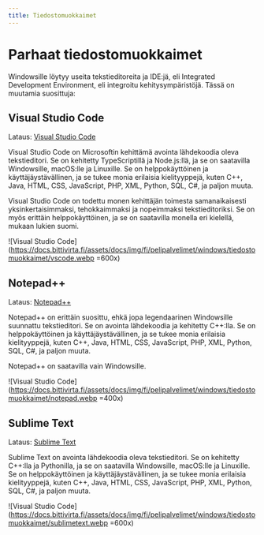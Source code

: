 ```yaml
---
title: Tiedostomuokkaimet
---
```

# Parhaat tiedostomuokkaimet

Windowsille löytyy useita tekstieditoreita ja IDE:jä, eli Integrated Development Environment, eli integroitu kehitysympäristöjä. Tässä on muutamia suosittuja:


## Visual Studio Code

Lataus: [Visual Studio Code](https://code.visualstudio.com/)

Visual Studio Code on Microsoftin kehittämä avointa lähdekoodia oleva tekstieditori. Se on kehitetty TypeScriptillä ja Node.js:llä, ja se on saatavilla Windowsille, macOS:lle ja Linuxille. Se on helppokäyttöinen ja käyttäjäystävällinen, ja se tukee monia erilaisia kielityyppejä, kuten C++, Java, HTML, CSS, JavaScript, PHP, XML, Python, SQL, C#, ja paljon muuta.

Visual Studio Code on todettu monen kehittäjän toimesta samanaikaisesti yksinkertaisimmaksi, tehokkaimmaksi ja nopeimmaksi tekstieditoriksi. Se on myös erittäin helppokäyttöinen, ja se on saatavilla monella eri kielellä, mukaan lukien suomi.

![Visual Studio Code](https://docs.bittivirta.fi/assets/docs/img/fi/pelipalvelimet/windows/tiedostomuokkaimet/vscode.webp =600x)

## Notepad++

Lataus: [Notepad++](https://notepad-plus-plus.org/)

Notepad++ on erittäin suosittu, ehkä jopa legendaarinen Windowsille suunnattu tekstieditori. Se on avointa lähdekoodia ja kehitetty C++:lla. Se on helppokäyttöinen ja käyttäjäystävällinen, ja se tukee monia erilaisia kielityyppejä, kuten C++, Java, HTML, CSS, JavaScript, PHP, XML, Python, SQL, C#, ja paljon muuta.

Notepad++ on saatavilla vain Windowsille.

![Visual Studio Code](https://docs.bittivirta.fi/assets/docs/img/fi/pelipalvelimet/windows/tiedostomuokkaimet/notepad.webp =400x)


## Sublime Text
Lataus: [Sublime Text](https://www.sublimetext.com/)

Sublime Text on avointa lähdekoodia oleva tekstieditori. Se on kehitetty C++:lla ja Pythonilla, ja se on saatavilla Windowsille, macOS:lle ja Linuxille. Se on helppokäyttöinen ja käyttäjäystävällinen, ja se tukee monia erilaisia kielityyppejä, kuten C++, Java, HTML, CSS, JavaScript, PHP, XML, Python, SQL, C#, ja paljon muuta.

![Visual Studio Code](https://docs.bittivirta.fi/assets/docs/img/fi/pelipalvelimet/windows/tiedostomuokkaimet/sublimetext.webp =600x)
